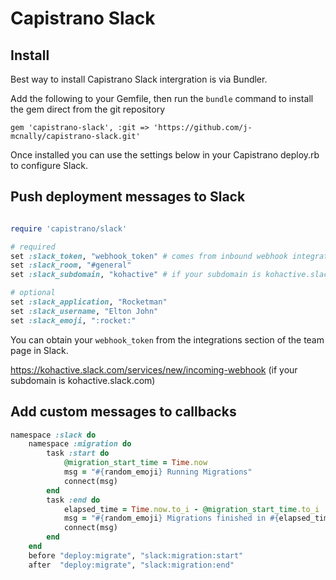 # Capistrano Slack

## Install

Best way to install Capistrano Slack intergration is via Bundler.  

Add the following to your Gemfile, then run the `bundle` command to install the gem direct from the git repository

```
gem 'capistrano-slack', :git => 'https://github.com/j-mcnally/capistrano-slack.git'
```

Once installed you can use the settings below in your Capistrano deploy.rb to configure Slack.

## Push deployment messages to Slack

```ruby

require 'capistrano/slack'

# required
set :slack_token, "webhook_token" # comes from inbound webhook integration
set :slack_room, "#general"
set :slack_subdomain, "kohactive" # if your subdomain is kohactive.slack.com

# optional
set :slack_application, "Rocketman"
set :slack_username, "Elton John"
set :slack_emoji, ":rocket:"
```

You can obtain your `webhook_token` from the integrations section of the team page in Slack.  

https://kohactive.slack.com/services/new/incoming-webhook (if your subdomain is kohactive.slack.com)

## Add custom messages to callbacks 
```ruby
namespace :slack do
    namespace :migration do 
        task :start do 
            @migration_start_time = Time.now
            msg = "#{random_emoji} Running Migrations"
            connect(msg)
        end
        task :end do 
            elapsed_time = Time.now.to_i - @migration_start_time.to_i   if @migration_start_time
            msg = "#{random_emoji} Migrations finished in #{elapsed_time} seconds"
            connect(msg)
        end
    end
    before "deploy:migrate", "slack:migration:start"
    after  "deploy:migrate", "slack:migration:end"
```

